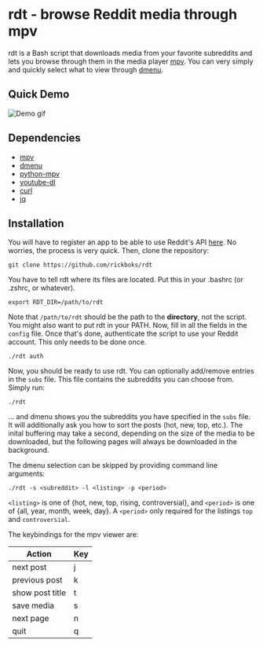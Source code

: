 # rdt - browse Reddit media through mpv

rdt is a Bash script that downloads media from your favorite subreddits and lets you browse through them in the media player [mpv](https://mpv.io). You can very simply and quickly select what to view through [dmenu](https://tools.suckless.org/dmenu/).

## Quick Demo
![Demo gif](demo.gif)

## Dependencies
- [mpv](https://github.com/mpv-player/mpv)
- [dmenu](https://github.com/stilvoid/dmenu)
- [python-mpv](https://github.com/jaseg/python-mpv)
- [youtube-dl](https://github.com/ytdl-org/youtube-dl)
- [curl](https://github.com/curl/curl)
- [jq](https://github.com/stedolan/jq)

## Installation

You will have to register an app to be able to use Reddit's API [here](https://ssl.reddit.com/prefs/apps). No worries, the process is very quick.
Then, clone the repository:
```
git clone https://github.com/rickboks/rdt
```

You have to tell rdt where its files are located. Put this in your .bashrc (or .zshrc, or whatever).
```
export RDT_DIR=/path/to/rdt
```
Note that ```/path/to/rdt``` should be the path to the **directory**, not the script.
You might also want to put rdt in your PATH. Now, fill in all the fields in the ```config``` file.
Once that's done, authenticate the script to use your Reddit account. This only needs to be done once.

```
./rdt auth
```
Now, you should be ready to use rdt. You can optionally add/remove entries in the ```subs``` file. This file contains the subreddits you can choose from. Simply run:

```
./rdt
```
... and dmenu shows you the subreddits you have specified in the ```subs``` file. It will additionally ask you how to sort the posts (hot, new, top, etc.).
The inital buffering may take a second, depending on the size of the media to be downloaded, but the following pages will always be downloaded in the background.

The dmenu selection can be skipped by providing command line arguments:
```
./rdt -s <subreddit> -l <listing> -p <period>
```
```<listing>``` is one of {hot, new, top, rising, controversial}, and ```<period>``` is one of {all, year, month, week, day}. A ```<period>``` only required for the listings ```top``` and ```controversial```.
 
The keybindings for the mpv viewer are:

Action | Key
-------|-----
next post | j
previous post | k
show post title | t
save media | s
next page | n
quit | q


